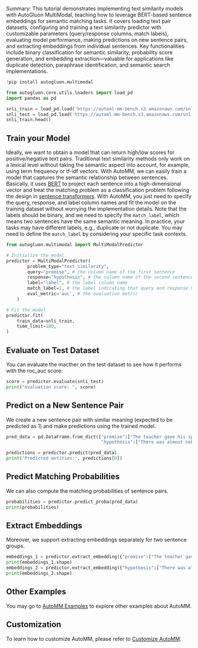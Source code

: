 Summary: This tutorial demonstrates implementing text similarity models with AutoGluon MultiModal, teaching how to leverage BERT-based sentence embeddings for semantic matching tasks. It covers loading text pair datasets, configuring and training a text similarity predictor with customizable parameters (query/response columns, match labels), evaluating model performance, making predictions on new sentence pairs, and extracting embeddings from individual sentences. Key functionalities include binary classification for semantic similarity, probability score generation, and embedding extraction—valuable for applications like duplicate detection, paraphrase identification, and semantic search implementations.

```python
!pip install autogluon.multimodal

```


```python
from autogluon.core.utils.loaders import load_pd
import pandas as pd

snli_train = load_pd.load('https://automl-mm-bench.s3.amazonaws.com/snli/snli_train.csv', delimiter="|")
snli_test = load_pd.load('https://automl-mm-bench.s3.amazonaws.com/snli/snli_test.csv', delimiter="|")
snli_train.head()
```

## Train your Model

Ideally, we want to obtain a model that can return high/low scores for positive/negative text pairs. Traditional text similarity methods only work on a lexical level without taking the semantic aspect into account, for example, using term frequency or tf-idf vectors. With AutoMM, we can easily train a model that captures the semantic relationship between sentences. Basically, it uses [BERT](https://arxiv.org/abs/1810.04805) to project each sentence into a high-dimensional vector and treat the matching problem as a classification problem following the design in [sentence transformers](https://www.sbert.net/).
With AutoMM, you just need to specify the query, response, and label column names and fit the model on the training dataset without worrying the implementation details. Note that the labels should be binary, and we need to specify the `match_label`, which means two sentences have the same semantic meaning. In practice, your tasks may have different labels, e.g., duplicate or not duplicate. You may need to define the `match_label` by considering your specific task contexts.


```python
from autogluon.multimodal import MultiModalPredictor

# Initialize the model
predictor = MultiModalPredictor(
        problem_type="text_similarity",
        query="premise", # the column name of the first sentence
        response="hypothesis", # the column name of the second sentence
        label="label", # the label column name
        match_label=1, # the label indicating that query and response have the same semantic meanings.
        eval_metric='auc', # the evaluation metric
    )

# Fit the model
predictor.fit(
    train_data=snli_train,
    time_limit=180,
)
```

## Evaluate on Test Dataset
You can evaluate the macther on the test dataset to see how it performs with the roc_auc score:


```python
score = predictor.evaluate(snli_test)
print("evaluation score: ", score)
```

## Predict on a New Sentence Pair
We create a new sentence pair with similar meaning (expected to be predicted as $1$) and make predictions using the trained model.


```python
pred_data = pd.DataFrame.from_dict({"premise":["The teacher gave his speech to an empty room."], 
                                    "hypothesis":["There was almost nobody when the professor was talking."]})

predictions = predictor.predict(pred_data)
print('Predicted entities:', predictions[0])
```

## Predict Matching Probabilities
We can also compute the matching probabilities of sentence pairs.


```python
probabilities = predictor.predict_proba(pred_data)
print(probabilities)
```

## Extract Embeddings
Moreover, we support extracting embeddings separately for two sentence groups.


```python
embeddings_1 = predictor.extract_embedding({"premise":["The teacher gave his speech to an empty room."]})
print(embeddings_1.shape)
embeddings_2 = predictor.extract_embedding({"hypothesis":["There was almost nobody when the professor was talking."]})
print(embeddings_2.shape)
```

## Other Examples

You may go to [AutoMM Examples](https://github.com/autogluon/autogluon/tree/master/examples/automm) to explore other examples about AutoMM.


## Customization

To learn how to customize AutoMM, please refer to [Customize AutoMM](../advanced_topics/customization.ipynb).
